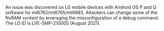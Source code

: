An issue was discovered on LG mobile devices with Android OS P and Q software for mt6762/mt6765/mt6883. Attackers can change some of the NvRAM content by leveraging the misconfiguration of a debug command. The LG ID is LVE-SMP-210005 (August 2021).